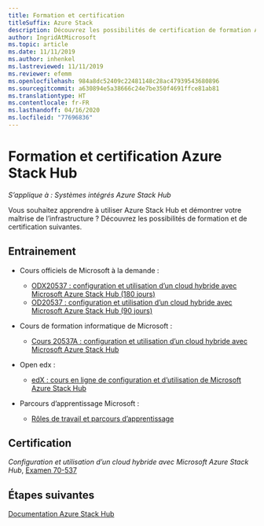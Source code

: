 ```yaml
---
title: Formation et certification
titleSuffix: Azure Stack
description: Découvrez les possibilités de certification de formation Azure Stack Hub.
author: IngridAtMicrosoft
ms.topic: article
ms.date: 11/11/2019
ms.author: inhenkel
ms.lastreviewed: 11/11/2019
ms.reviewer: efemm
ms.openlocfilehash: 984a8dc52409c22481148c28ac47939543680896
ms.sourcegitcommit: a630894e5a38666c24e7be350f4691ffce81ab81
ms.translationtype: HT
ms.contentlocale: fr-FR
ms.lasthandoff: 04/16/2020
ms.locfileid: "77696836"
---
```

# <a name="azure-stack-hub-training-and-certification"></a>Formation et certification Azure Stack Hub

*S’applique à : Systèmes intégrés Azure Stack Hub*

Vous souhaitez apprendre à utiliser Azure Stack Hub et démontrer votre maîtrise de l’infrastructure ? Découvrez les possibilités de formation et de certification suivantes.

## <a name="training"></a>Entrainement

- Cours officiels de Microsoft à la demande :
   - [ODX20537 : configuration et utilisation d’un cloud hybride avec Microsoft Azure Stack Hub (180 jours)](https://www.microsoft.com/learning/course.aspx?cid=ODX20537)
   - [OD20537 : configuration et utilisation d’un cloud hybride avec Microsoft Azure Stack Hub (90 jours)](https://www.microsoft.com/learning/course.aspx?cid=OD20537)

- Cours de formation informatique de Microsoft :
   - [Cours 20537A : configuration et utilisation d’un cloud hybride avec Microsoft Azure Stack Hub](https://aka.ms/azsmoc)

- Open edx :
   - [edX : cours en ligne de configuration et d’utilisation de Microsoft Azure Stack Hub](https://aka.ms/AzureStackMOOC)
   
- Parcours d’apprentissage Microsoft :
   - [Rôles de travail et parcours d’apprentissage](https://azure.microsoft.com/training/learning-paths/)

## <a name="certification"></a>Certification

*Configuration et utilisation d’un cloud hybride avec Microsoft Azure Stack Hub*, [Examen 70-537](https://www.microsoft.com/learning/exam-70-537.aspx)

## <a name="next-steps"></a>Étapes suivantes

[Documentation Azure Stack Hub](/azure-stack/operator)
